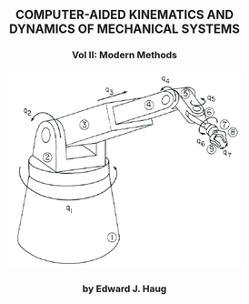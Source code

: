 ## <div align="center">COMPUTER-AIDED KINEMATICS AND DYNAMICS OF MECHANICAL SYSTEMS</div>
### <div align="center">Vol II: Modern Methods</div>

<p align="center">
  <img src="https://github.com/tammerb/CAKD2/blob/master/robo_arm.png">
</p>

### <div align="center">by Edward J. Haug</div>
